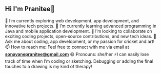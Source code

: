 ## Hi I'm Pranitee👋

 🔭 I’m currently exploring web development, app development, and innovative tech projects.
 🌱 I’m currently learning advanced programming in Java and mobile application development.
 👯 I’m looking to collaborate on exciting coding projects, open-source contributions, and new tech ideas.
 💬 Ask me about coding, app development, or my passion for cricket and art!
 📫 How to reach me: Feel free to connect with me via email at **sonavanepranitee@gmail.com**
 😄 Pronouns: she/her
 ⚡I can easily lose track of time when I’m coding or sketching. Debugging or adding the final touches to a drawing is my kind of therapy! 
 
<!--
**Pranitee/Pranitee** is a ✨ _special_ ✨ repository because its `README.md` (this file) appears on your GitHub profile.

Here are some ideas to get you started:

- 🔭 I’m currently working on ...
- 🌱 I’m currently learning ...
- 👯 I’m looking to collaborate on ...
- 🤔 I’m looking for help with ...
- 💬 Ask me about ...
- 📫 How to reach me: ...
- 😄 Pronouns: ...
- ⚡ Fun fact: ...
-->

